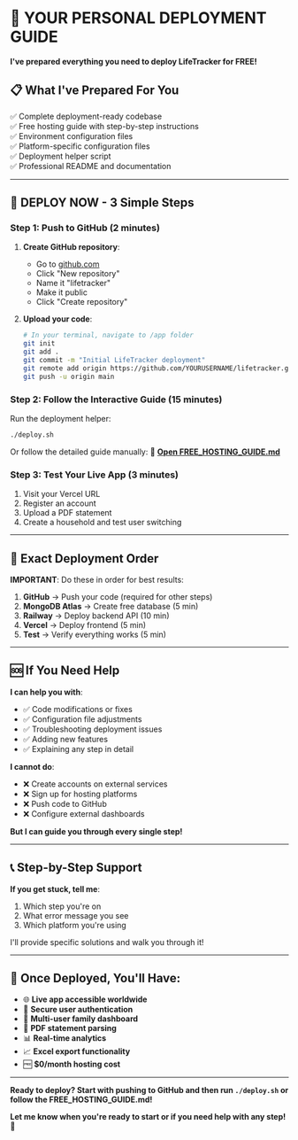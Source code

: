 # 🎯 YOUR PERSONAL DEPLOYMENT GUIDE

**I've prepared everything you need to deploy LifeTracker for FREE!**

## 📋 What I've Prepared For You

✅ Complete deployment-ready codebase  
✅ Free hosting guide with step-by-step instructions  
✅ Environment configuration files  
✅ Platform-specific configuration files  
✅ Deployment helper script  
✅ Professional README and documentation  

---

## 🚀 DEPLOY NOW - 3 Simple Steps

### **Step 1: Push to GitHub (2 minutes)**

1. **Create GitHub repository**:
   - Go to [github.com](https://github.com)
   - Click "New repository"
   - Name it "lifetracker" 
   - Make it public
   - Click "Create repository"

2. **Upload your code**:
   ```bash
   # In your terminal, navigate to /app folder
   git init
   git add .
   git commit -m "Initial LifeTracker deployment"
   git remote add origin https://github.com/YOURUSERNAME/lifetracker.git
   git push -u origin main
   ```

### **Step 2: Follow the Interactive Guide (15 minutes)**

Run the deployment helper:
```bash
./deploy.sh
```

Or follow the detailed guide manually:
📖 **[Open FREE_HOSTING_GUIDE.md](./FREE_HOSTING_GUIDE.md)**

### **Step 3: Test Your Live App (3 minutes)**

1. Visit your Vercel URL
2. Register an account
3. Upload a PDF statement
4. Create a household and test user switching

---

## 🎯 Exact Deployment Order

**IMPORTANT**: Do these in order for best results:

1. **GitHub** → Push your code (required for other steps)
2. **MongoDB Atlas** → Create free database (5 min)
3. **Railway** → Deploy backend API (10 min)  
4. **Vercel** → Deploy frontend (5 min)
5. **Test** → Verify everything works (5 min)

---

## 🆘 If You Need Help

**I can help you with**:
- ✅ Code modifications or fixes
- ✅ Configuration file adjustments  
- ✅ Troubleshooting deployment issues
- ✅ Adding new features
- ✅ Explaining any step in detail

**I cannot do**:
- ❌ Create accounts on external services
- ❌ Sign up for hosting platforms
- ❌ Push code to GitHub
- ❌ Configure external dashboards

**But I can guide you through every single step!**

---

## 📞 Step-by-Step Support

**If you get stuck, tell me**:
1. Which step you're on
2. What error message you see
3. Which platform you're using

I'll provide specific solutions and walk you through it!

---

## 🎉 Once Deployed, You'll Have:

- 🌐 **Live app accessible worldwide**
- 🔐 **Secure user authentication**  
- 👥 **Multi-user family dashboard**
- 📄 **PDF statement parsing**
- 📊 **Real-time analytics**
- 📈 **Excel export functionality**
- 🆓 **$0/month hosting cost**

---

**Ready to deploy? Start with pushing to GitHub and then run `./deploy.sh` or follow the FREE_HOSTING_GUIDE.md!**

**Let me know when you're ready to start or if you need help with any step! 🚀**